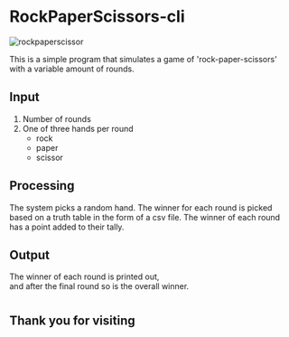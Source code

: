 # RockPaperScissors-cli
![rockpaperscissor](https://user-images.githubusercontent.com/88662373/138891401-c638dbf9-2498-4ab4-acc8-2eba071d583b.jpeg)

This is a simple program that simulates a game of 'rock-paper-scissors' with a variable amount of rounds.

## Input
1. Number of rounds
1. One of three hands per round
    * rock
    * paper
    * scissor

## Processing

The system picks a random hand.
The winner for each round is picked based on a truth table in the form of a csv file.
The winner of each round has a point added to their tally.

## Output
The winner of each round is printed out,  
and after the final round so is the overall winner.

#
## Thank you for visiting

